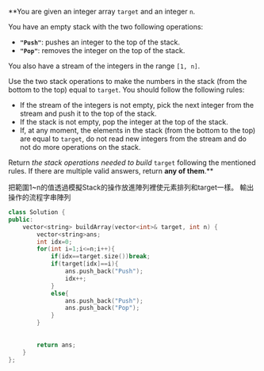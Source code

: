 **You are given an integer array `target` and an integer `n`.

You have an empty stack with the two following operations:

- **`"Push"`**: pushes an integer to the top of the stack.
- **`"Pop"`**: removes the integer on the top of the stack.

You also have a stream of the integers in the range `[1, n]`.

Use the two stack operations to make the numbers in the stack (from the bottom to the top) equal to `target`. You should follow the following rules:

- If the stream of the integers is not empty, pick the next integer from the stream and push it to the top of the stack.
- If the stack is not empty, pop the integer at the top of the stack.
- If, at any moment, the elements in the stack (from the bottom to the top) are equal to `target`, do not read new integers from the stream and do not do more operations on the stack.

Return _the stack operations needed to build_ `target` following the mentioned rules. If there are multiple valid answers, return **any of them**.**

把範圍1~n的值透過模擬Stack的操作放進陣列裡使元素排列和target一樣。
輸出操作的流程字串陣列

```cpp
class Solution {
public:
    vector<string> buildArray(vector<int>& target, int n) {
        vector<string>ans;
        int idx=0;
        for(int i=1;i<=n;i++){
            if(idx==target.size())break;
            if(target[idx]==i){
                ans.push_back("Push");
                idx++;
            }
            else{
                ans.push_back("Push");
                ans.push_back("Pop");
            }
        }
        
        
        return ans;
    }
};
```